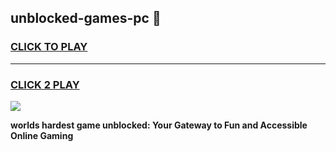 
## unblocked-games-pc 👋
<h3>
<a href="https://premium.freeplayer.one?title=unblocked-games-pc&ref=14F">CLICK TO PLAY</a></h3>
<hr>

<h3>
<a href="https://premium.freeplayer.one?title=unblocked-games-pc&ref=14F">CLICK 2 PLAY</a>
  
</h3>

<a href="https://premium.freeplayer.one?title=unblocked-games-pc&ref=12F/"><img src="https://clearcache.store/games.png"></a>


**worlds hardest game unblocked: Your Gateway to Fun and Accessible Online Gaming**
